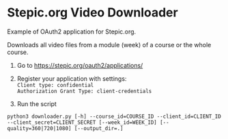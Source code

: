 # Stepic.org Video Downloader

Example of OAuth2 application for Stepic.org. 

Downloads all video files from a module (week) of a course or the whole course.

1. Go to https://stepic.org/oauth2/applications/

2. Register your application with settings:  
`Client type: confidential`  
`Authorization Grant Type: client-credentials`

3. Run the script

  ```
 python3 downloader.py [-h] --course_id=COURSE_ID --client_id=CLIENT_ID --client_secret=CLIENT_SECRET [--week_id=WEEK_ID] [--quality=360|720|1080] [--output_dir=.]
  ```
